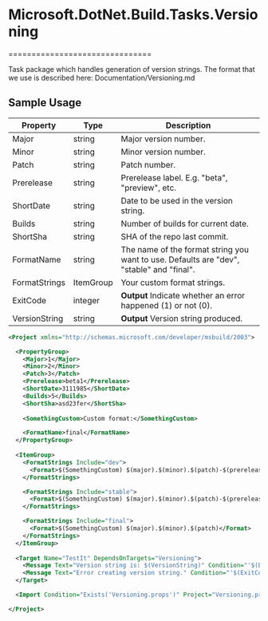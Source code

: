 # Microsoft.DotNet.Build.Tasks.Versioning
===============================

Task package which handles generation of version strings. 
The format that we use is described here: Documentation/Versioning.md

## Sample Usage

Property        | Type        | Description
----------------|-------------|--------------------------------------------------------------------------------
Major           | string      | Major version number.
Minor           | string      | Minor version number.
Patch           | string      | Patch number.
Prerelease      | string      | Prerelease label. E.g. "beta", "preview", etc.
ShortDate       | string      | Date to be used in the version string.
Builds          | string      | Number of builds for current date.
ShortSha        | string      | SHA of the repo last commit.
FormatName      | string      | The name of the format string you want to use. Defaults are "dev", "stable" and "final".
FormatStrings   | ItemGroup   | Your custom format strings.
ExitCode        | integer     | **Output** Indicate whether an error happened (1) or not (0).
VersionString   | string      | **Output** Version string produced.

```xml
<Project xmlns="http://schemas.microsoft.com/developer/msbuild/2003">

  <PropertyGroup>
    <Major>1</Major>
    <Minor>2</Minor>
    <Patch>3</Patch>
    <Prerelease>beta1</Prerelease>
    <ShortDate>3111985</ShortDate>
    <Builds>5</Builds>
    <ShortSha>asd23fer</ShortSha>
    
    <SomethingCustom>Custom format:</SomethingCustom>

    <FormatName>final</FormatName>
  </PropertyGroup>
  
  <ItemGroup>
    <FormatStrings Include="dev">
      <Format>$(SomethingCustom) $(major).$(minor).$(patch)-$(prerelease).$(shortdate).$(builds)+$(shortsha)</Format>
    </FormatStrings>

    <FormatStrings Include="stable">
      <Format>$(SomethingCustom) $(major).$(minor).$(patch)-$(prerelease)</Format>
    </FormatStrings>

    <FormatStrings Include="final">
      <Format>$(SomethingCustom) $(major).$(minor).$(patch)</Format>
    </FormatStrings>
  </ItemGroup>
  
  <Target Name="TestIt" DependsOnTargets="Versioning">
    <Message Text="Version string is: $(VersionString)" Condition="'$(ExitCode)'=='0'" />
    <Message Text="Error creating version string." Condition="'$(ExitCode)'=='1'" />
  </Target>

  <Import Condition="Exists('Versioning.props')" Project="Versioning.props" />

</Project>
```
